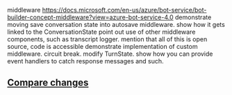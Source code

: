 
middleware https://docs.microsoft.com/en-us/azure/bot-service/bot-builder-concept-middleware?view=azure-bot-service-4.0
demonstrate moving save conversation state into autosave middleware. show how it gets linked to the ConversationState
point out use of other middleware components, such as transcript logger. mention that all of this is open source, code is accessible
demonstrate implementation of custom middleware. circuit break. modify TurnState.
show how you can provide event handlers to catch response messages and such.

## [Compare changes](https://github.com/maxnorth/bot-framework-tour/compare/step-03-bot-state...step-04-middleware)